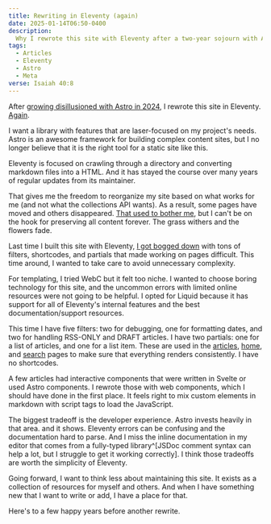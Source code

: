 ```yaml
---
title: Rewriting in Eleventy (again)
date: 2025-01-14T06:50-0400
description:
  Why I rewrote this site with Eleventy after a two-year sojourn with Astro.
tags:
  - Articles
  - Eleventy
  - Astro
  - Meta
verse: Isaiah 40:8
---
```


After
[growing disillusioned with Astro in 2024](/articles/astro-and-release-velocity),
I rewrote this site in Eleventy.
[Again](/articles/why-i-switched-from-gatsby-to-eleventy).

I want a library with features that are laser-focused on my project's needs.
Astro is an awesome framework for building complex content sites, but I no
longer believe that it is the right tool for a static site like this.

Eleventy is focused on crawling through a directory and converting markdown
files into a HTML. And it has stayed the course over many years of regular
updates from its maintainer.

That gives me the freedom to reorganize my site based on what works for me (and
not what the collections API wants). As a result, some pages have moved and
others disappeared.
[That used to bother me](https://www.w3.org/Provider/Style/URI), but I can't be
on the hook for preserving all content forever. The grass withers and the
flowers fade.

Last time I built this site with Eleventy,
[I got bogged down](/articles/rebuilding-with-astro) with tons of filters,
shortcodes, and partials that made working on pages difficult. This time around,
I wanted to take care to avoid unnecessary complexity.

For templating, I tried WebC but it felt too niche. I wanted to choose boring
technology for this site, and the uncommon errors with limited online resources
were not going to be helpful. I opted for Liquid because it has support for all
of Eleventy's internal features and the best documentation/support resources.

This time I have five filters: two for debugging, one for formatting dates, and
two for handling RSS-ONLY and DRAFT articles. I have two partials: one for a
list of articles, and one for a list item. These are used in the
[articles](/articles), [home](/), and [search](/search) pages to make sure that
everything renders consistently. I have no shortcodes.

A few articles had interactive components that were written in Svelte or used
Astro components. I rewrote those with web components, which I should have done
in the first place. It feels right to mix custom elements in markdown with
script tags to load the JavaScript.

The biggest tradeoff is the developer experience. Astro invests heavily in that
area. and it shows. Eleventy errors can be confusing and the documentation hard
to parse. And I miss the inline documentation in my editor that comes from a
fully-typed library^[JSDoc comment syntax can help a lot, but I struggle to get
it working correctly]. I think those tradeoffs are worth the simplicity of
Eleventy.

Going forward, I want to think less about maintaining this site. It exists as a
collection of resources for myself and others. And when I have something new
that I want to write or add, I have a place for that.

Here's to a few happy years before another rewrite.
